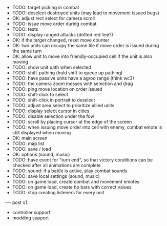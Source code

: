 

- TODO: target picking in combat
- TODO: deselect destroyed units (may lead to movement issued bugs)
- OK: adjust rect select for camera scroll
- TODO: issue move order during combat
- TODO: tests
- TODO: display ranged attacks (dotted red line?)
- OK: if the target changed, reset move counter
- OK: two units can occupy the same tile if move order is issued during the same turn
- OK: allow unit to move into friendly-occupied cell if the unit is also moving
- TODO: show unit path when selected
- TODO: shift-pathing (hold shift to queue up pathing)  
- TODO: have passive units have a agroo range (think wc3)
- TODO: the camera zoom messes with selection and drag
- TODO: ping move location on order issued
- TODO: shift-click to select
- TODO: shift-click in portrait to deselect
- TODO: adjust area select to prioritize allied units
- TODO: display select cursor in cities
- TODO: disable selection under the fow
- TODO: scroll by placing cursor at the edge of the screen
- TODO: when issuing move order into cell with enemy, combat emote is still displayed when moving
- OK: main screen
- TODO: map list
- TODO: save / load
- OK: options (sound, music)
- TODO: have event for "turn end", so that victory conditions can be checked after all animations are complete
- TODO: sound: if a battle is active, play combat sounds
- TODO: save local settings (sound, music)
- TODO: on game load, create combat and movement emotes
- TODO: on game load, create hp bars with correct values
- TODO: stop creating listeners for every unit

--- post v1:
- controller support
- modding support
